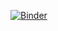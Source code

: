 [![Binder](https://mybinder.org/badge_logo.svg)](https://mybinder.org/v2/gh/danySSG/my-first-binder/HEAD?labpath=Pendulum-Copy2.ipynb)
